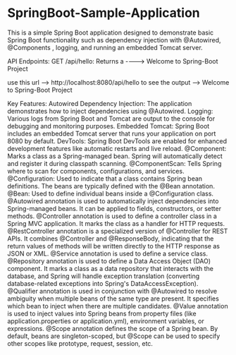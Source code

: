 # SpringBoot-Sample-Application

This is a simple Spring Boot application designed to demonstrate basic Spring Boot functionality such as dependency injection with @Autowired, @Components , logging, and running an embedded Tomcat server.

API Endpoints:
GET /api/hello: 
Returns a ----> Welcome to Spring-Boot Project

use this url -->  http://localhost:8080/api/hello 
to see the output -->  Welcome to Spring-Boot Project

Key Features:
Autowired Dependency Injection: The application demonstrates how to inject dependencies using @Autowired.
Logging: Various logs from Spring Boot and Tomcat are output to the console for debugging and monitoring purposes.
Embedded Tomcat: Spring Boot includes an embedded Tomcat server that runs your application on port 8080 by default.
DevTools: Spring Boot DevTools are enabled for enhanced development features like automatic restarts and live reload.
@Component: Marks a class as a Spring-managed bean. Spring will automatically detect and register it during classpath scanning.
@ComponentScan: Tells Spring where to scan for components, configurations, and services.
@Configuration: Used to indicate that a class contains Spring bean definitions. The beans are typically defined with the @Bean annotation.
@Bean: Used to define individual beans inside a @Configuration class.
@Autowired annotation is used to automatically inject dependencies into Spring-managed beans. It can be applied to fields, constructors, or setter methods.
@Controller annotation is used to define a controller class in a Spring MVC application. It marks the class as a handler for HTTP requests.
@RestController annotation is a specialized version of @Controller for REST APIs. It combines @Controller and @ResponseBody, indicating that the return values of methods will be written directly to the HTTP response as JSON or XML.
@Service annotation is used to define a service class.
@Repository annotation is used to define a Data Access Object (DAO) component. It marks a class as a data repository that interacts with the database, and Spring will handle exception translation (converting database-related exceptions into Spring's DataAccessException).
@Qualifier annotation is used in conjunction with @Autowired to resolve ambiguity when multiple beans of the same type are present. It specifies which bean to inject when there are multiple candidates.
@Value annotation is used to inject values into Spring beans from property files (like application.properties or application.yml), environment variables, or expressions.
@Scope annotation defines the scope of a Spring bean. By default, beans are singleton-scoped, but @Scope can be used to specify other scopes like prototype, request, session, etc.
